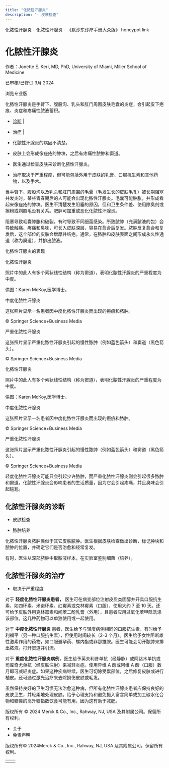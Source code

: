 ```yaml
---
title: "化脓性汗腺炎"
description: "- 皮肤检查"
---
```


﻿化脓性汗腺炎 \- 化脓性汗腺炎 \- 《默沙东诊疗手册大众版》 honeypot link

# 化脓性汗腺炎

作者：Jonette E. Keri, MD, PhD, University of Miami, Miller School of Medicine

已审核/已修订 3月 2024

浏览专业版

化脓性汗腺炎是手臂下、腹股沟、乳头和肛门周围皮肤毛囊的炎症，会引起皮下疤痕、炎症和疼痛性脓液蓄积。

- [诊断](#诊断_v35276509_zh) \|
- [治疗](#治疗_v35276519_zh) \|

- 化脓性汗腺炎的病因不清楚。

- 皮肤上会形成像痤疮的肿块，之后有疼痛性脓肿和窦道。

- 医生通过检查皮肤来诊断化脓性汗腺炎。

- 治疗取决于严重程度，但可能包括外用于皮肤的乳膏、口服抗生素和其他药物，以及手术。


当手臂下、腹股沟以及乳头和肛门周围的毛囊（毛发生长的皮肤毛孔）被长期阻塞并发炎时，某些青春期后的人可能会出现化脓性汗腺炎。毛囊可能肿胀，并形成看起来像痤疮的肿块。医生不清楚发生阻塞的原因，但和卫生条件差、使用除臭剂或擦粉或剃腋毛没有关系。肥胖可加重或恶化化脓性汗腺炎。

阻塞导致毛囊肿胀和破裂，有时导致不同细菌感染。所致脓肿（充满脓液的包）会导致触痛、疼痛和臭味，可长入皮肤深层，容易在愈合后复发。脓肿反复愈合和复发后，这个部位的皮肤会增厚并结疤。通常，在脓肿和皮肤表面之间形成永久性通道（称为窦道），并排出脓液。

化脓性汗腺炎的表现



化脓性汗腺炎

照片中的此人有多个索状线性结构（称为窦道），表明化脓性汗腺炎的严重程度为中度。

供图：Karen McKoy,医学博士。



中度化脓性汗腺炎

这张照片显示一名患者因中度化脓性汗腺炎而出现的瘢痕和脓肿。

© Springer Science+Business Media



严重化脓性汗腺炎

这张照片显示严重化脓性汗腺炎引起的慢性脓肿（例如蓝色箭头）和窦道（黑色箭头）。

© Springer Science+Business Media



化脓性汗腺炎

照片中的此人有多个索状线性结构（称为窦道），表明化脓性汗腺炎的严重程度为中度。

供图：Karen McKoy,医学博士。



中度化脓性汗腺炎

这张照片显示一名患者因中度化脓性汗腺炎而出现的瘢痕和脓肿。

© Springer Science+Business Media



严重化脓性汗腺炎

这张照片显示严重化脓性汗腺炎引起的慢性脓肿（例如蓝色箭头）和窦道（黑色箭头）。

© Springer Science+Business Media

轻度化脓性汗腺炎可能只会引起少许脓肿，而严重化脓性汗腺炎则会引起很多脓肿和窦道。化脓性汗腺炎会影响患者的生活质量，因为它会引起疼痛，并且臭味会引起尴尬。

## 化脓性汗腺炎的诊断

- 皮肤检查

- 脓肿培养


化脓性汗腺炎脓肿类似于其它皮肤脓肿。医生根据皮肤检查做出诊断，标记肿块和脓肿的位置，并确定它们是否治愈和经常复发。

有时，医生从深部脓肿中取脓液样本，在实验室鉴别细菌（培养）。

## 化脓性汗腺炎的治疗

- 取决于严重程度


对于 **轻度化脓性汗腺炎患者，** 医生可在病变部位注射皮质类固醇并开具口服抗生素，如四环素、米诺环素、红霉素或克林霉素（口服），使用大约 7 至 10 天。还可给予皮肤外用克林霉素和间苯二酚乳膏（外用），且患者应用过氧化苯甲酰洗涤该部位。这几种药物可以单独使用或一起使用。

对于 **中度化脓性汗腺炎** 患者，医生给予与轻度病例相同的口服抗生素，有时给予利福平（另一种口服抗生素），但使用时间较长（2-3 个月）。医生给予女性阻断雄性激素作用的药物，如口服避孕药、螺内酯或非那雄胺。医生可能会切开脓肿来排出脓液。打开窦道并引流。

对于 **重度化脓性汗腺炎病例**，医生给予英夫利昔单抗（经静脉）或阿达木单抗或司库奇尤单抗（经皮肤注射）来减轻炎症。使用异维 A 酸或阿维 A 酸（口服）数月即可减轻炎症。如果这种疾病继续，医生可切除受累部位，之后修复皮肤或进行植皮。还可通过激光治疗来去除损伤皮肤或毛发。

虽然保持良好的卫生习惯无法治愈这种病，但所有化脓性汗腺炎患者应保持良好的皮肤卫生，并轻柔地处理皮肤。给予心理支持和避免摄入富含简单或加工碳水化合物和糖类的高升糖指数饮食可能有用，因为这有助于减肥。



版权所有 © 2024
Merck & Co., Inc., Rahway, NJ, USA 及其附属公司。保留所有权利。

- 关于
- 免责声明

版权所有© 2024Merck & Co., Inc., Rahway, NJ, USA 及其附属公司。保留所有权利。

|     |     |
| --- | --- |
|  |  |